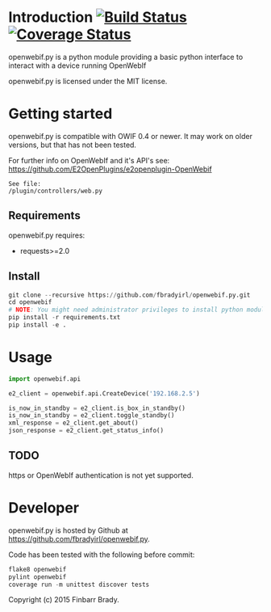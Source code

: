 # Introduction [![Build Status](https://travis-ci.org/fbradyirl/openwebif.py.svg?branch=master)](https://travis-ci.org/fbradyirl/openwebif.py) [![Coverage Status](https://coveralls.io/repos/fbradyirl/openwebif.py/badge.svg)](https://coveralls.io/r/fbradyirl/openwebif.py)
openwebif.py is a python module providing a basic python
interface to interact with a device running OpenWebIf

openwebif.py is licensed under the MIT license.

Getting started
===============

openwebif.py is compatible with OWIF 0.4 or newer.
It may work on older versions, but that has not been tested.

For further info on OpenWebIf and it's API's see:
https://github.com/E2OpenPlugins/e2openplugin-OpenWebif

	See file:
	/plugin/controllers/web.py


Requirements
------------

openwebif.py requires:
 * requests>=2.0


Install
-------
```python
git clone --recursive https://github.com/fbradyirl/openwebif.py.git
cd openwebif
# NOTE: You might need administrator privileges to install python modules.
pip install -r requirements.txt
pip install -e .
```

# Usage

```python
import openwebif.api

e2_client = openwebif.api.CreateDevice('192.168.2.5')

is_now_in_standby = e2_client.is_box_in_standby()
is_now_in_standby = e2_client.toggle_standby()
xml_response = e2_client.get_about()
json_response = e2_client.get_status_info()
```


TODO
------------
https or OpenWebIf authentication is not yet supported.


Developer
=========

openwebif.py is hosted by Github at https://github.com/fbradyirl/openwebif.py.

Code has been tested with the following before commit:

```python
flake8 openwebif
pylint openwebif
coverage run -m unittest discover tests
```

Copyright (c) 2015 Finbarr Brady.
